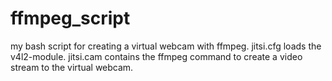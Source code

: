 # ffmpeg_script
my bash script for creating a virtual webcam with ffmpeg. 
jitsi.cfg loads the v4l2-module. 
jitsi.cam contains the ffmpeg command to create a video stream to the virtual webcam. 
